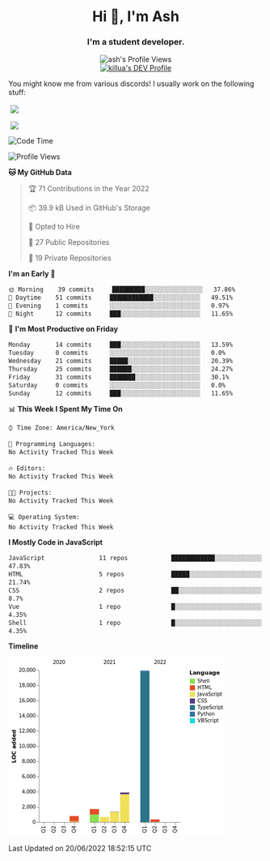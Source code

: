 <h1 align="center">Hi 👋, I'm Ash</h1>
<h3 align="center">I'm a student developer. </h3>
<p align="center"> <img src="https://komarev.com/ghpvc/?username=ash-development" alt="ash's Profile Views" /><br><a href="https://dev.to/killua"><img src="https://d2fltix0v2e0sb.cloudfront.net/dev-badge.svg" alt="killua's DEV Profile" height="30" width="30"></a> </p>
<p>You might know me from various discords!
I usually work on the following stuff: </p>

<!-- [htmljourney](https://github.com/ash-development/htmljourney/) - My project about learning the ins and outs of web development. Blogged by me on [DEV.to](https://dev.to/killua/series/10106).An aspiring developer -->

<p>&nbsp;<a href="https://github.com/anuraghazra/github-readme-stats"><img align="center" src="https://github-readme-stats.vercel.app/api?username=ash-development&show_icons=true&count_private=true&theme=dracula" /></a></p>
<p>&nbsp;<a href="https://github.com/ryo-ma/github-profile-trophy"><img align="center" src="https://github-profile-trophy.vercel.app/?username=ash-development&theme=dracula&margin-w=15&margin-h=15&column=4" /></a></p>

<!--START_SECTION:waka-->
![Code Time](http://img.shields.io/badge/Code%20Time-0%20secs-blue)

![Profile Views](http://img.shields.io/badge/Profile%20Views-0-blue)

**🐱 My GitHub Data** 

> 🏆 71 Contributions in the Year 2022
 > 
> 📦 39.9 kB Used in GitHub's Storage 
 > 
> 💼 Opted to Hire
 > 
> 📜 27 Public Repositories 
 > 
> 🔑 19 Private Repositories  
 > 
**I'm an Early 🐤** 

```text
🌞 Morning    39 commits     █████████░░░░░░░░░░░░░░░░   37.86% 
🌆 Daytime    51 commits     ████████████░░░░░░░░░░░░░   49.51% 
🌃 Evening    1 commits      ░░░░░░░░░░░░░░░░░░░░░░░░░   0.97% 
🌙 Night      12 commits     ███░░░░░░░░░░░░░░░░░░░░░░   11.65%

```
📅 **I'm Most Productive on Friday** 

```text
Monday       14 commits     ███░░░░░░░░░░░░░░░░░░░░░░   13.59% 
Tuesday      0 commits      ░░░░░░░░░░░░░░░░░░░░░░░░░   0.0% 
Wednesday    21 commits     █████░░░░░░░░░░░░░░░░░░░░   20.39% 
Thursday     25 commits     ██████░░░░░░░░░░░░░░░░░░░   24.27% 
Friday       31 commits     ███████░░░░░░░░░░░░░░░░░░   30.1% 
Saturday     0 commits      ░░░░░░░░░░░░░░░░░░░░░░░░░   0.0% 
Sunday       12 commits     ███░░░░░░░░░░░░░░░░░░░░░░   11.65%

```


📊 **This Week I Spent My Time On** 

```text
⌚︎ Time Zone: America/New_York

💬 Programming Languages: 
No Activity Tracked This Week

🔥 Editors: 
No Activity Tracked This Week

🐱‍💻 Projects: 
No Activity Tracked This Week

💻 Operating System: 
No Activity Tracked This Week

```

**I Mostly Code in JavaScript** 

```text
JavaScript               11 repos            ████████████░░░░░░░░░░░░░   47.83% 
HTML                     5 repos             █████░░░░░░░░░░░░░░░░░░░░   21.74% 
CSS                      2 repos             ██░░░░░░░░░░░░░░░░░░░░░░░   8.7% 
Vue                      1 repo              █░░░░░░░░░░░░░░░░░░░░░░░░   4.35% 
Shell                    1 repo              █░░░░░░░░░░░░░░░░░░░░░░░░   4.35%

```


**Timeline**

![Chart not found](https://raw.githubusercontent.com/ash-development/ash-development/main/charts/bar_graph.png) 


 Last Updated on 20/06/2022 18:52:15 UTC
<!--END_SECTION:waka-->
